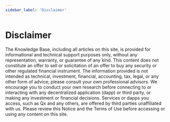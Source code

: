```yaml
---
sidebar_label: 'Disclaimer'
---
```


# Disclaimer

The Knowledge Base, including all articles on this site, is provided for informational and technical support purposes only, without any representation, warranty, or guarantee of any kind. This content does not constitute an offer to sell or solicitation of an offer to buy any security or other regulated financial instrument. The information provided is not intended as technical, investment, financial, accounting, tax, legal, or any other form of advice; please consult your own professional advisors. We encourage you to conduct your own research before connecting to or interacting with any decentralized application (dapp) or third party, or making any investment or financial decisions. Services or dapps you access, such as Qx and any others, are offered by third parties unaffiliated with us. Please review this Notice and the Terms of Use before accessing or using any content on this site.
